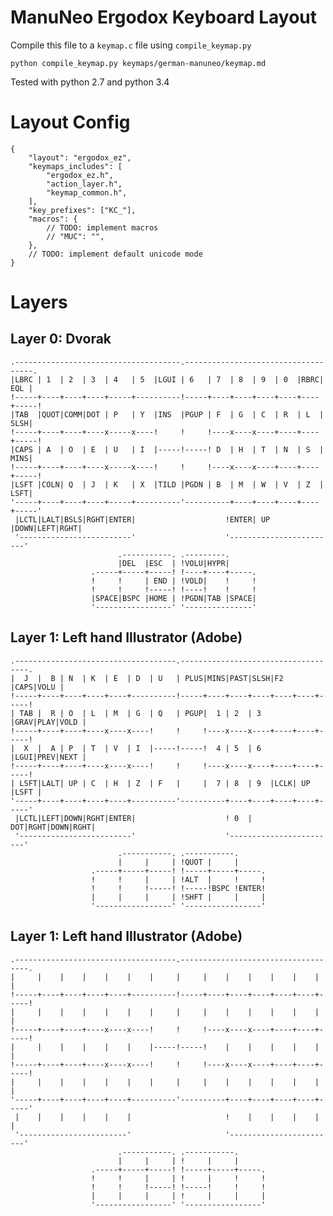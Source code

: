 # ManuNeo Ergodox Keyboard Layout

Compile this file to a `keymap.c` file using `compile_keymap.py`

    python compile_keymap.py keymaps/german-manuneo/keymap.md

Tested with python 2.7 and python 3.4


# Layout Config

    {
        "layout": "ergodox_ez",
        "keymaps_includes": [
            "ergodox_ez.h",
            "action_layer.h",
            "keymap_common.h",
        ],
        "key_prefixes": ["KC_"],
        "macros": {
            // TODO: implement macros
            // "MUC": "",
        },
        // TODO: implement default unicode mode
    }


# Layers


## Layer 0: Dvorak

    .-------------------------------------.------------------------------------.
    |LBRC | 1  | 2  | 3  | 4   | 5  |LGUI | 6   | 7  | 8  | 9  | 0  |RBRC| EQL |
    !-----+----+----+----+-----+----------!-----+----+----+----+----+----+-----!
    |TAB  |QUOT|COMM|DOT | P   | Y  |INS  |PGUP | F  | G  | C  | R  | L  | SLSH|
    !-----+----+----+----x-----x----!     !     !----x----x----+----+----+-----!
    |CAPS | A  | O  | E  | U   | I  |-----!-----! D  | H  | T  | N  | S  | MINS|
    !-----+----+----+----x-----x----!     !     !----x----x----+----+----+-----!
    |LSFT |COLN| Q  | J  | K   | X  |TILD |PGDN | B  | M  | W  | V  | Z  | LSFT|
    '-----+----+----+----+-----+----------'----------+----+----+----+----+-----'
     |LCTL|LALT|BSLS|RGHT|ENTER|                    !ENTER| UP |DOWN|LEFT|RGHT|
     '-------------------------'                    '------------------------'
                            .-----------. .---------.
                            |DEL  |ESC  | !VOLU|HYPR|
                      .-----+-----+-----! !----+----+-----.
                      !     !     | END | !VOLD|    !     !
                      !     !     !-----! !----!    !     !
                      |SPACE|BSPC |HOME | !PGDN|TAB |SPACE|
                      '-----------------' '---------------'


## Layer 1: Left hand Illustrator (Adobe)

    .------------------------------------.------------------------------------.
    |  J  |  B | N  | K  | E  | D  | U   | PLUS|MINS|PAST|SLSH|F2  |CAPS|VOLU |
    !-----+----+----+----+----+----------!-----+----+----+----+----+----+-----!
    | TAB |  R | O  | L  | M  | G  | Q   | PGUP|  1 | 2  | 3  |GRAV|PLAY|VOLD |
    !-----+----+----+----x----x----!     !     !----x----x----+----+----+-----!
    |  X  |  A | P  | T  | V  | I  |-----!-----!  4 | 5  | 6  |LGUI|PREV|NEXT |
    !-----+----+----+----x----x----!     !     !----x----x----+----+----+-----!
    | LSFT|LALT| UP | C  | H  | Z  | F   |     |  7 | 8  | 9  |LCLK| UP |LSFT |
    '-----+----+----+----+----+----------'----------+----+----+----+----+-----'
     |LCTL|LEFT|DOWN|RGHT|ENTER|                    ! 0  | DOT|RGHT|DOWN|RGHT|
     '-------------------------'                    '------------------------'
                            .-----------. .-----------.
                            |     |     | !QUOT |     |
                      .-----+-----+-----! !-----+-----+-----.
                      !     !     |     | !ALT  |     !     !
                      !     !     !-----! !-----!BSPC !ENTER!
                      |     |     |     | !SHFT |     |     |
                      '-----------------' '-----------------'


## Layer 1: Left hand Illustrator (Adobe)

    .------------------------------------.------------------------------------.
    |     |    |    |    |    |    |     |     |    |    |    |    |    |     |
    !-----+----+----+----+----+----------!-----+----+----+----+----+----+-----!
    |     |    |    |    |    |    |     |     |    |    |    |    |    |     |
    !-----+----+----+----x----x----!     !     !----x----x----+----+----+-----!
    |     |    |    |    |    |    |-----!-----!    |    |    |    |    |     |
    !-----+----+----+----x----x----!     !     !----x----x----+----+----+-----!
    |     |    |    |    |    |    |     |     |    |    |    |    |    |     |
    '-----+----+----+----+----+----------'----------+----+----+----+----+-----'
     |    |    |    |    |    |                     !    |    |    |    |    |
     '------------------------'                     '------------------------'
                            .-----------. .-----------.
                            |     |     | !     |     |
                      .-----+-----+-----! !-----+-----+-----.
                      !     !     |     | !     |     !     !
                      !     !     !-----! !-----!     !     !
                      |     |     |     | !     |     |     |
                      '-----------------' '-----------------'

